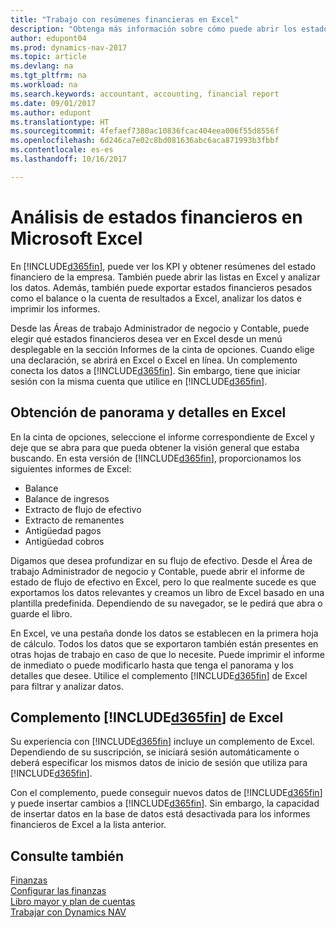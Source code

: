 ```yaml
---
title: "Trabajo con resúmenes financieras en Excel"
description: "Obtenga más información sobre cómo puede abrir los estados financieros en Microsoft Excel desde Dynamics NAV para un mejor análisis."
author: edupont04
ms.prod: dynamics-nav-2017
ms.topic: article
ms.devlang: na
ms.tgt_pltfrm: na
ms.workload: na
ms.search.keywords: accountant, accounting, financial report
ms.date: 09/01/2017
ms.author: edupont
ms.translationtype: HT
ms.sourcegitcommit: 4fefaef7380ac10836fcac404eea006f55d8556f
ms.openlocfilehash: 6d246ca7e02c8bd081636abc6aca871993b3fbbf
ms.contentlocale: es-es
ms.lasthandoff: 10/16/2017

---
```

# <a name="analyzing-financial-statements-in-microsoft-excel"></a>Análisis de estados financieros en Microsoft Excel
En [!INCLUDE[d365fin](includes/d365fin_md.md)], puede ver los KPI y obtener resúmenes del estado financiero de la empresa. También puede abrir las listas en Excel y analizar los datos. Además, también puede exportar estados financieros pesados como el balance o la cuenta de resultados a Excel, analizar los datos e imprimir los informes.  

Desde las Áreas de trabajo Administrador de negocio y Contable, puede elegir qué estados financieros desea ver en Excel desde un menú desplegable en la sección Informes de la cinta de opciones. Cuando elige una declaración, se abrirá en Excel o Excel en línea. Un complemento conecta los datos a [!INCLUDE[d365fin](includes/d365fin_md.md)]. Sin embargo, tiene que iniciar sesión con la misma cuenta que utilice en [!INCLUDE[d365fin](includes/d365fin_md.md)].  

## <a name="getting-the-overview-and-the-details-in-excel"></a>Obtención de panorama y detalles en Excel
En la cinta de opciones, seleccione el informe correspondiente de Excel y deje que se abra para que pueda obtener la visión general que estaba buscando. En esta versión de [!INCLUDE[d365fin](includes/d365fin_md.md)], proporcionamos los siguientes informes de Excel:

- Balance  
- Balance de ingresos  
- Extracto de flujo de efectivo  
- Extracto de remanentes  
- Antigüedad pagos  
- Antigüedad cobros  

Digamos que desea profundizar en su flujo de efectivo. Desde el Área de trabajo Administrador de negocio y Contable, puede abrir el informe de estado de flujo de efectivo en Excel, pero lo que realmente sucede es que exportamos los datos relevantes y creamos un libro de Excel basado en una plantilla predefinida. Dependiendo de su navegador, se le pedirá que abra o guarde el libro.  

En Excel, ve una pestaña donde los datos se establecen en la primera hoja de cálculo. Todos los datos que se exportaron también están presentes en otras hojas de trabajo en caso de que lo necesite. Puede imprimir el informe de inmediato o puede modificarlo hasta que tenga el panorama y los detalles que desee. Utilice el complemento [!INCLUDE[d365fin](includes/d365fin_md.md)] de Excel para filtrar y analizar datos.  

## <a name="the-included365finincludesd365finmdmd-excel-add-in"></a>Complemento [!INCLUDE[d365fin](includes/d365fin_md.md)] de Excel
Su experiencia con [!INCLUDE[d365fin](includes/d365fin_md.md)] incluye un complemento de Excel. Dependiendo de su suscripción, se iniciará sesión automáticamente o deberá especificar los mismos datos de inicio de sesión que utiliza para [!INCLUDE[d365fin](includes/d365fin_md.md)].  

Con el complemento, puede conseguir nuevos datos de [!INCLUDE[d365fin](includes/d365fin_md.md)] y puede insertar cambios a [!INCLUDE[d365fin](includes/d365fin_md.md)]. Sin embargo, la capacidad de insertar datos en la base de datos está desactivada para los informes financieros de Excel a la lista anterior.  

## <a name="see-also"></a>Consulte también
[Finanzas](finance.md)  
[Configurar las finanzas](finance-setup-finance.md)  
[Libro mayor y plan de cuentas](finance-general-ledger.md)  
[Trabajar con Dynamics NAV](ui-work-product.md)  

